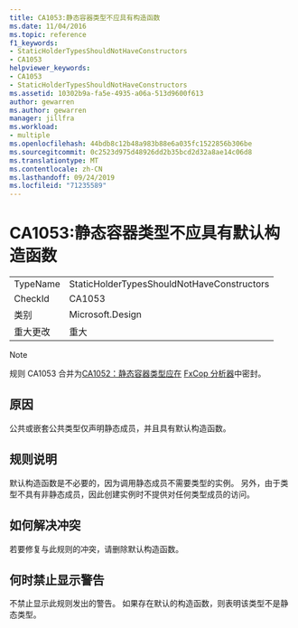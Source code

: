 ```yaml
---
title: CA1053:静态容器类型不应具有构造函数
ms.date: 11/04/2016
ms.topic: reference
f1_keywords:
- StaticHolderTypesShouldNotHaveConstructors
- CA1053
helpviewer_keywords:
- CA1053
- StaticHolderTypesShouldNotHaveConstructors
ms.assetid: 10302b9a-fa5e-4935-a06a-513d9600f613
author: gewarren
ms.author: gewarren
manager: jillfra
ms.workload:
- multiple
ms.openlocfilehash: 44bdb8c12b48a983b88e6a035fc1522856b306be
ms.sourcegitcommit: 0c2523d975d48926dd2b35bcd2d32a8ae14c06d8
ms.translationtype: MT
ms.contentlocale: zh-CN
ms.lasthandoff: 09/24/2019
ms.locfileid: "71235589"
---
```

# <a name="ca1053-static-holder-types-should-not-have-default-constructors"></a>CA1053:静态容器类型不应具有默认构造函数

|||
|-|-|
|TypeName|StaticHolderTypesShouldNotHaveConstructors|
|CheckId|CA1053|
|类别|Microsoft.Design|
|重大更改|重大|

> [!NOTE]
> 规则 CA1053 合并为[CA1052：静态容器类型应在](ca1052-static-holder-types-should-be-sealed.md) [FxCop 分析器](fxcop-analyzers.yml)中密封。

## <a name="cause"></a>原因

公共或嵌套公共类型仅声明静态成员，并且具有默认构造函数。

## <a name="rule-description"></a>规则说明

默认构造函数是不必要的，因为调用静态成员不需要类型的实例。 另外，由于类型不具有非静态成员，因此创建实例时不提供对任何类型成员的访问。

## <a name="how-to-fix-violations"></a>如何解决冲突

若要修复与此规则的冲突，请删除默认构造函数。

## <a name="when-to-suppress-warnings"></a>何时禁止显示警告

不禁止显示此规则发出的警告。 如果存在默认的构造函数，则表明该类型不是静态类型。